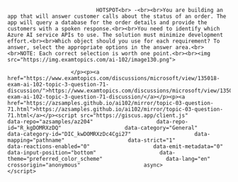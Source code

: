 <p class="card-text">
							
								HOTSPOT<br> -<br><br>You are building an app that will answer customer calls about the status of an order. The app will query a database for the order details and provide the customers with a spoken response.<br><br>You need to identify which Azure AI service APIs to use. The solution must minimize development effort.<br><br>Which object should you use for each requirement? To answer, select the appropriate options in the answer area.<br><br>NOTE: Each correct selection is worth one point.<br><br><img src="https://img.examtopics.com/ai-102/image130.png">
							
						</p><p><a href="https://www.examtopics.com/discussions/microsoft/view/135018-exam-ai-102-topic-3-question-71-discussion/">https://www.examtopics.com/discussions/microsoft/view/135018-exam-ai-102-topic-3-question-71-discussion/</a></p><p><a href="https://azsamples.github.io/ai102/mirror/topic-03-question-71.html">https://azsamples.github.io/ai102/mirror/topic-03-question-71.html</a></p><script src="https://giscus.app/client.js"                    data-repo="azsamples/az204"                    data-repo-id="R_kgDOMRXzDQ"                    data-category="General"                    data-category-id="DIC_kwDOMRXzDc4Cgi27"                    data-mapping="pathname"                    data-strict="1"                    data-reactions-enabled="0"                    data-emit-metadata="0"                    data-input-position="bottom"                    data-theme="preferred_color_scheme"                    data-lang="en"                    crossorigin="anonymous"                    async>                    </script>